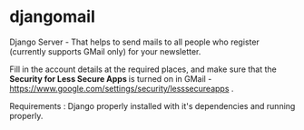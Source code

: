 # djangomail

Django Server - That helps to send mails to all people who register (currently supports GMail only) for your newsletter.

Fill in the account details at the required places, and make sure that the <b> Security for Less Secure Apps </b> is turned on in GMail - https://www.google.com/settings/security/lesssecureapps . 

Requirements : Django properly installed with it's dependencies and running properly.
